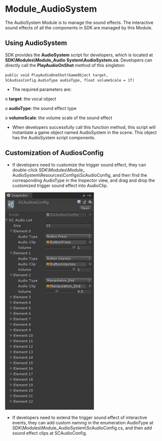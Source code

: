 # Module_AudioSystem
The AudioSystem Module is to manage the sound effects. The interactive sound effects of all the components in SDK are managed by this Module.



## Using AudioSystem

   SDK provides the **AudioSystem** script for developers, which is located at **SDK\Modules\Module_Audio System\AudioSystem.cs**. Developers can directly call the **PlayAudioOnShot** method of this singleton:

  `public void PlayAudioOneShot(GameObject target, SCAudiosConfig.AudioType audioType, float volumeScale = 1f) `

*    The required parameters are: 

  o  **target**: the vocal object

  o  **audioType**: the sound effect type

  o  **volumeScale**: the volume scale of the sound effect

*    When developers successfully call this function method, this script will instantiate a game object named AudioSystem in the scene. This object has the AudioSystem script components.



## Customization of AudiosConfig



* If developers need to customize the trigger sound effect, they can double-click SDK\Modules\Module_ AudioSystem\Resources\Configs\ScAudioConfig, and then find the corresponding AudioType in the Inspector view, and drag and drop the customized trigger sound effect into AudioClip.

![AudioConfig](../../Images/Modules/AudioConfig.png)

*	If developers need to extend the trigger sound effect of interactive events, they can add custom naming in the enumeration AudioType at SDK\Modules\Module_AudioSystem\ScAudioConfig.cs, and then add sound effect clips at SCAudioConfig.


